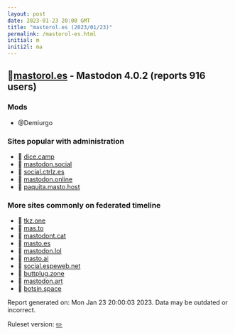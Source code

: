```yaml
---
layout: post
date: 2023-01-23 20:00 GMT
title: "mastorol.es (2023/01/23)"
permalink: /mastorol-es.html
initial: m
initi2l: ma
---
```


## 🐘[mastorol.es](https://mastorol.es) - Mastodon 4.0.2 (reports 916 users)

### Mods
 * @Demiurgo

### Sites popular with administration

* 🐘 [dice.camp](/dice-camp.html)
* 🐘 [mastodon.social](/mastodon-social.html)
* 🐘 [social.ctrlz.es](/social-ctrlz-es.html)
* 🐘 [mastodon.online](/mastodon-online.html)
* 🐘 [paquita.masto.host](/paquita-masto-host.html)

### More sites commonly on federated timeline

* 🐘 [tkz.one](/tkz-one.html)
* 🐘 [mas.to](/mas-to.html)
* 🐘 [mastodont.cat](/mastodont-cat.html)
* 🐘 [masto.es](/masto-es.html)
* 🐘 [mastodon.lol](/mastodon-lol.html)
* 🐘 [masto.ai](/masto-ai.html)
* 🐘 [social.espeweb.net](/social-espeweb-net.html)
* 🐘 [buttplug.zone](/buttplug-zone.html)
* 🐘 [mastodon.art](/mastodon-art.html)
* 🐘 [botsin.space](/botsin-space.html)

Report generated on: Mon Jan 23 20:00:03 2023. Data may be outdated or incorrect.

Ruleset version: [✏️](/version-pencil)
